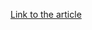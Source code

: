 [Link to the article](https://www.akamai.com/blog/security-research/linux-lateral-movement-more-than-ssh)
